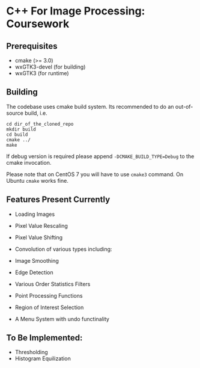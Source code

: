 # C++ For Image Processing: Coursework

## Prerequisites

* cmake (>= 3.0)
* wxGTK3-devel (for building)
* wxGTK3 (for runtime)

## Building

The codebase uses cmake build system. Its recommended to do an
out-of-source build, i.e.

```
cd dir_of_the_cloned_repo
mkdir build
cd build
cmake ../
make
```

If debug version is required please append ```-DCMAKE_BUILD_TYPE=Debug```
to the cmake invocation.

Please note that on CentOS 7 you will have to use ```cmake3``` command.
On Ubuntu ```cmake``` works fine.

## Features Present Currently
* Loading Images
* Pixel Value Rescaling
* Pixel Value Shifting

* Convolution of various types including:
 * Image Smoothing
 * Edge Detection

* Various Order Statistics Filters
* Point Processing Functions
* Region of Interest Selection
* A Menu System with undo functinality

## To Be Implemented:
* Thresholding
* Histogram Equilization

